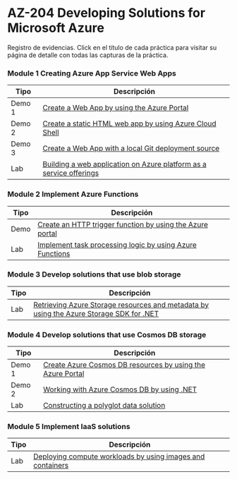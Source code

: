 # AZ-204 Developing Solutions for Microsoft Azure 

Registro de evidencias. Click en el título de cada práctica para visitar su página de detalle con todas las capturas de la práctica.

### Module 1 Creating Azure App Service Web Apps
| Tipo  | Descripción                                |
| ----- | ------------------------------------------ |
| Demo 1 | [Create a Web App by using the Azure Portal](Documentos/Mod01/01-Create_a_WebApp_by_using_AzurePortal.md) |
| Demo 2 | [Create a static HTML web app by using Azure Cloud Shell](Documentos/Mod01/02-Create_a_static_HTML_WebApp_by_using_AzureCloudShell.md) |
| Demo 3 | [Create a Web App with a local Git deployment source](Documentos/Mod01/03-Create_a_webapp_by_localGitdeployment.md) |
| Lab | [Building a web application on Azure platform as a service offerings](Documentos/Mod01/04-Building_a_web_application_on_Azure_platform_as_a_service_offerings.md) |

### Module 2 Implement Azure Functions
| Tipo  | Descripción                                |
| ----- | ------------------------------------------ |
| Demo | [Create an HTTP trigger function by using the Azure portal](Documentos/Mod02/01demo-Create_an_HTTP_trigger_function_by_using_the_Azure_portal.md) |
| Lab | [Implement task processing logic by using Azure Functions](Documentos/Mod02/02lab-Implement_task_processing_logic_by_using_Azure_Functions.md) |

### Module 3 Develop solutions that use blob storage
| Tipo  | Descripción                                |
| ----- | ------------------------------------------ |
| Lab | [Retrieving Azure Storage resources and metadata by using the Azure Storage SDK for .NET](Documentos/Mod03/Lab03-Retrieving_Azure_Storage_resources_and_metadata_by_using_the_Azure_Storage_SDK_for_NET.md) |](Documentos/Mod03/Lab03-Retrieving_Azure_Storage_resources_and_metadata_by_using_the_Azure_Storage_SDK_for_NET.md) |

### Module 4 Develop solutions that use Cosmos DB storage
| Tipo  | Descripción                                |
| ----- | ------------------------------------------ |
| Demo 1 | [Create Azure Cosmos DB resources by using the Azure Portal](Documentos/Mod04/P01-Demo-CreateCosmosDBbyAzurePortal.md) |
| Demo 2 | [Working with Azure Cosmos DB by using .NET](Documentos/Mod04/P02-Demo-WorkingwithCosmosDBbyNET.md) |
| Lab | [Constructing a polyglot data solution](Documentos/Mod04/P03-Lab-ConstructingPolyglotDataSolution.md) |

### Module 5 Implement IaaS solutions
| Tipo  | Descripción                                |
| ----- | ------------------------------------------ |
| Lab | [Deploying compute workloads by using images and containers](Documentos/Mod05/Lab-DeployingByImagesAndContainers.md) |
